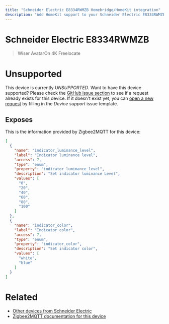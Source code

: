 ```yaml
---
title: "Schneider Electric E8334RWMZB Homebridge/HomeKit integration"
description: "Add HomeKit support to your Schneider Electric E8334RWMZB, using Homebridge, Zigbee2MQTT and homebridge-z2m."
---
```

<!---
This file has been GENERATED using src/docgen/docgen.ts
DO NOT EDIT THIS FILE MANUALLY!
-->
# Schneider Electric E8334RWMZB
> Wiser AvatarOn 4K Freelocate


# Unsupported

This device is currently *UNSUPPORTED*.
Want to have this device supported? Please check the [GitHub issue section](https://github.com/itavero/homebridge-z2m/issues?q=E8334RWMZB) to see if a request already exists for this device.
If it doesn't exist yet, you can [open a new request](https://github.com/itavero/homebridge-z2m/issues/new?assignees=&labels=enhancement&template=device_support.yml&title=%5BDevice%5D+Schneider%20Electric%20E8334RWMZB&model=Schneider%20Electric%20E8334RWMZB&exposes=%5B%0A%20%20%7B%0A%20%20%20%20%22name%22%3A%20%22indicator_luminance_level%22%2C%0A%20%20%20%20%22label%22%3A%20%22Indicator%20luminance%20level%22%2C%0A%20%20%20%20%22access%22%3A%207%2C%0A%20%20%20%20%22type%22%3A%20%22enum%22%2C%0A%20%20%20%20%22property%22%3A%20%22indicator_luminance_level%22%2C%0A%20%20%20%20%22description%22%3A%20%22Set%20indicator%20luminance%20Level%22%2C%0A%20%20%20%20%22values%22%3A%20%5B%0A%20%20%20%20%20%20%220%22%2C%0A%20%20%20%20%20%20%2220%22%2C%0A%20%20%20%20%20%20%2240%22%2C%0A%20%20%20%20%20%20%2260%22%2C%0A%20%20%20%20%20%20%2280%22%2C%0A%20%20%20%20%20%20%22100%22%0A%20%20%20%20%5D%0A%20%20%7D%2C%0A%20%20%7B%0A%20%20%20%20%22name%22%3A%20%22indicator_color%22%2C%0A%20%20%20%20%22label%22%3A%20%22Indicator%20color%22%2C%0A%20%20%20%20%22access%22%3A%207%2C%0A%20%20%20%20%22type%22%3A%20%22enum%22%2C%0A%20%20%20%20%22property%22%3A%20%22indicator_color%22%2C%0A%20%20%20%20%22description%22%3A%20%22Set%20indicator%20color%22%2C%0A%20%20%20%20%22values%22%3A%20%5B%0A%20%20%20%20%20%20%22white%22%2C%0A%20%20%20%20%20%20%22blue%22%0A%20%20%20%20%5D%0A%20%20%7D%0A%5D) by filling in the _Device support_ issue template.

## Exposes

This is the information provided by Zigbee2MQTT for this device:

```json
[
  {
    "name": "indicator_luminance_level",
    "label": "Indicator luminance level",
    "access": 7,
    "type": "enum",
    "property": "indicator_luminance_level",
    "description": "Set indicator luminance Level",
    "values": [
      "0",
      "20",
      "40",
      "60",
      "80",
      "100"
    ]
  },
  {
    "name": "indicator_color",
    "label": "Indicator color",
    "access": 7,
    "type": "enum",
    "property": "indicator_color",
    "description": "Set indicator color",
    "values": [
      "white",
      "blue"
    ]
  }
]
```

# Related
* [Other devices from Schneider Electric](../index.md#schneider_electric)
* [Zigbee2MQTT documentation for this device](https://www.zigbee2mqtt.io/devices/E8334RWMZB.html)